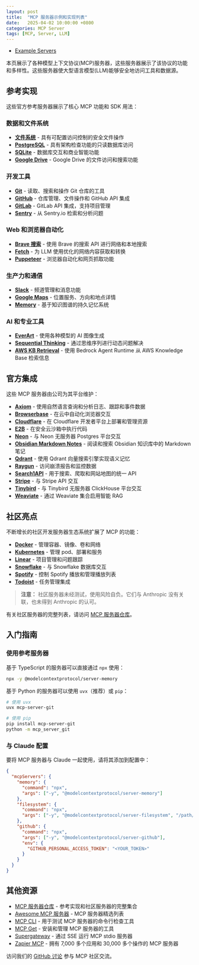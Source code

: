 ```yaml
---
layout: post
title:  "MCP 服务器示例和实现列表"
date:   2025-04-02 10:00:00 +0800
categories: MCP Server
tags: [MCP, Server, LLM]
---
```


- [Example Servers](https://modelcontextprotocol.io/examples)

本页展示了各种模型上下文协议(MCP)服务器，这些服务器展示了该协议的功能和多样性。这些服务器使大型语言模型(LLM)能够安全地访问工具和数据源。

## 参考实现

这些官方参考服务器展示了核心 MCP 功能和 SDK 用法：

### 数据和文件系统
- **[文件系统](https://github.com/modelcontextprotocol/servers/tree/main/src/filesystem)** - 具有可配置访问控制的安全文件操作
- **[PostgreSQL](https://github.com/modelcontextprotocol/servers/tree/main/src/postgres)** - 具有架构检查功能的只读数据库访问
- **[SQLite](https://github.com/modelcontextprotocol/servers/tree/main/src/sqlite)** - 数据库交互和商业智能功能
- **[Google Drive](https://github.com/modelcontextprotocol/servers/tree/main/src/gdrive)** - Google Drive 的文件访问和搜索功能

### 开发工具
- **[Git](https://github.com/modelcontextprotocol/servers/tree/main/src/git)** - 读取、搜索和操作 Git 仓库的工具
- **[GitHub](https://github.com/modelcontextprotocol/servers/tree/main/src/github)** - 仓库管理、文件操作和 GitHub API 集成
- **[GitLab](https://github.com/modelcontextprotocol/servers/tree/main/src/gitlab)** - GitLab API 集成，支持项目管理
- **[Sentry](https://github.com/modelcontextprotocol/servers/tree/main/src/sentry)** - 从 Sentry.io 检索和分析问题

### Web 和浏览器自动化
- **[Brave 搜索](https://github.com/modelcontextprotocol/servers/tree/main/src/brave-search)** - 使用 Brave 的搜索 API 进行网络和本地搜索
- **[Fetch](https://github.com/modelcontextprotocol/servers/tree/main/src/fetch)** - 为 LLM 使用优化的网络内容获取和转换
- **[Puppeteer](https://github.com/modelcontextprotocol/servers/tree/main/src/puppeteer)** - 浏览器自动化和网页抓取功能

### 生产力和通信
- **[Slack](https://github.com/modelcontextprotocol/servers/tree/main/src/slack)** - 频道管理和消息功能
- **[Google Maps](https://github.com/modelcontextprotocol/servers/tree/main/src/google-maps)** - 位置服务、方向和地点详情
- **[Memory](https://github.com/modelcontextprotocol/servers/tree/main/src/memory)** - 基于知识图谱的持久记忆系统

### AI 和专业工具
- **[EverArt](https://github.com/modelcontextprotocol/servers/tree/main/src/everart)** - 使用各种模型的 AI 图像生成
- **[Sequential Thinking](https://github.com/modelcontextprotocol/servers/tree/main/src/sequentialthinking)** - 通过思维序列进行动态问题解决
- **[AWS KB Retrieval](https://github.com/modelcontextprotocol/servers/tree/main/src/aws-kb-retrieval-server)** - 使用 Bedrock Agent Runtime 从 AWS Knowledge Base 检索信息


## 官方集成

这些 MCP 服务器由公司为其平台维护：

- **[Axiom](https://github.com/axiomhq/mcp-server-axiom)** - 使用自然语言查询和分析日志、跟踪和事件数据
- **[Browserbase](https://github.com/browserbase/mcp-server-browserbase)** - 在云中自动化浏览器交互
- **[Cloudflare](https://github.com/cloudflare/mcp-server-cloudflare)** - 在 Cloudflare 开发者平台上部署和管理资源
- **[E2B](https://github.com/e2b-dev/mcp-server)** - 在安全云沙箱中执行代码
- **[Neon](https://github.com/neondatabase/mcp-server-neon)** - 与 Neon 无服务器 Postgres 平台交互
- **[Obsidian Markdown Notes](https://github.com/calclavia/mcp-obsidian)** - 阅读和搜索 Obsidian 知识库中的 Markdown 笔记
- **[Qdrant](https://github.com/qdrant/mcp-server-qdrant/)** - 使用 Qdrant 向量搜索引擎实现语义记忆
- **[Raygun](https://github.com/MindscapeHQ/mcp-server-raygun)** - 访问崩溃报告和监控数据
- **[Search1API](https://github.com/fatwang2/search1api-mcp)** - 用于搜索、爬取和网站地图的统一 API
- **[Stripe](https://github.com/stripe/agent-toolkit)** - 与 Stripe API 交互
- **[Tinybird](https://github.com/tinybirdco/mcp-tinybird)** - 与 Tinybird 无服务器 ClickHouse 平台交互
- **[Weaviate](https://github.com/weaviate/mcp-server-weaviate)** - 通过 Weaviate 集合启用智能 RAG


## 社区亮点

不断增长的社区开发服务器生态系统扩展了 MCP 的功能：

- **[Docker](https://github.com/ckreiling/mcp-server-docker)** - 管理容器、镜像、卷和网络
- **[Kubernetes](https://github.com/Flux159/mcp-server-kubernetes)** - 管理 pod、部署和服务
- **[Linear](https://github.com/jerhadf/linear-mcp-server)** - 项目管理和问题跟踪
- **[Snowflake](https://github.com/datawiz168/mcp-snowflake-service)** - 与 Snowflake 数据库交互
- **[Spotify](https://github.com/varunneal/spotify-mcp)** - 控制 Spotify 播放和管理播放列表
- **[Todoist](https://github.com/abhiz123/todoist-mcp-server)** - 任务管理集成

> **注意：** 社区服务器未经测试，使用风险自负。它们与 Anthropic 没有关联，也未得到 Anthropic 的认可。

有关社区服务器的完整列表，请访问 [MCP 服务器仓库](https://github.com/modelcontextprotocol/servers)。


## 入门指南

### 使用参考服务器

基于 TypeScript 的服务器可以直接通过 `npx` 使用：

```bash
npx -y @modelcontextprotocol/server-memory
```

基于 Python 的服务器可以使用 `uvx`（推荐）或 `pip`：

```bash
# 使用 uvx
uvx mcp-server-git

# 使用 pip
pip install mcp-server-git
python -m mcp_server_git
```

### 与 Claude 配置

要将 MCP 服务器与 Claude 一起使用，请将其添加到配置中：

```json
{
  "mcpServers": {
    "memory": {
      "command": "npx",
      "args": ["-y", "@modelcontextprotocol/server-memory"]
    },
    "filesystem": {
      "command": "npx",
      "args": ["-y", "@modelcontextprotocol/server-filesystem", "/path/to/allowed/files"]
    },
    "github": {
      "command": "npx",
      "args": ["-y", "@modelcontextprotocol/server-github"],
      "env": {
        "GITHUB_PERSONAL_ACCESS_TOKEN": "<YOUR_TOKEN>"
      }
    }
  }
}
```


## 其他资源

- [MCP 服务器仓库](https://github.com/modelcontextprotocol/servers) - 参考实现和社区服务器的完整集合
- [Awesome MCP 服务器](https://github.com/punkpeye/awesome-mcp-servers) - MCP 服务器精选列表
- [MCP CLI](https://github.com/wong2/mcp-cli) - 用于测试 MCP 服务器的命令行检查工具
- [MCP Get](https://mcp-get.com) - 安装和管理 MCP 服务器的工具
- [Supergateway](https://github.com/supercorp-ai/supergateway) - 通过 SSE 运行 MCP stdio 服务器
- [Zapier MCP](https://zapier.com/mcp) - 拥有 7,000 多个应用和 30,000 多个操作的 MCP 服务器

访问我们的 [GitHub 讨论](https://github.com/orgs/modelcontextprotocol/discussions) 参与 MCP 社区交流。
